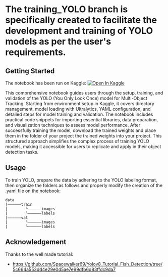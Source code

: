 # The training_YOLO branch is specifically created to facilitate the development and training of YOLO models as per the user's requirements.

## Getting Started

The notebook has been run on Kaggle: <a href="https://www.kaggle.com/code/fabiodagostino/fish-detection-yolo"><img src="https://kaggle.com/static/images/open-in-kaggle.svg" alt="Open In Kaggle"></a>

This comprehensive notebook guides users through the setup, training, and validation of the YOLO (You Only Look Once) model for Multi-Object Tracking. Starting from environment setup in Kaggle, it covers directory management, model loading with Ultralytics, YAML configuration, and detailed steps for model training and validation. The notebook includes practical code snippets for importing essential libraries, data preparation, and visualization techniques to assess model performance. After successfully training the model, download the trained weights and place them in the folder of your project the trained weights into your project. This structured approach simplifies the complex process of training YOLO models, making it accessible for users to replicate and apply in their object detection tasks.

## Usage

To train YOLO, prepare the data by adhering to the YOLO labeling format, then organize the folders as follows and properly modify the creation of the .yaml file on the notebook:

```
data
|——————train 
|        └——————images
|        └——————labels
|——————val
|        └——————images
|        └——————labels
```


## Acknowledgement
Thanks to the well made tutorial:
- https://github.com/Spacewalker69/Yolov8_Tutorial_Fish_Detection/tree/5c664a553dd4e29e0d5ae7e99dfb6d83ffdc9da7

